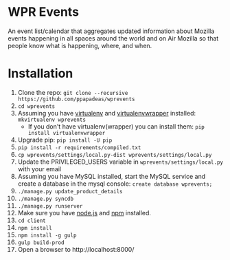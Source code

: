 WPR Events
==========

An event list/calendar that aggregates updated information about Mozilla events happening in all spaces around the world and on Air Mozilla so that people know what is happening, where, and when.


Installation
============

1. Clone the repo: `git clone --recursive https://github.com/ppapadeas/wprevents`
2. `cd wprevents`
3. Assuming you have [virtualenv](http://www.virtualenv.org/en/latest/) and [virtualenvwrapper](http://virtualenvwrapper.readthedocs.org/en/latest/) installed: `mkvirtualenv wprevents`
    * If you don't have virtualenv(wrapper) you can install them: `pip install virtualenvwrapper`
4. Upgrade pip: `pip install -U pip`
5. `pip install -r requirements/compiled.txt`
6. `cp wprevents/settings/local.py-dist wprevents/settings/local.py`
7. Update the PRIVILEGED_USERS variable in `wprevents/settings/local.py` with your email
8. Assuming you have MySQL installed, start the MySQL service and create a database in the mysql console: `create database wprevents;`
9. `./manage.py update_product_details`
10. `./manage.py syncdb`
11. `./manage.py runserver`
12. Make sure you have [node.js](http://nodejs.org/) and [npm](https://www.npmjs.org/) installed.
13. `cd client`
14. `npm install`
15. `npm install -g gulp`
16. `gulp build-prod`
17. Open a browser to http://localhost:8000/
